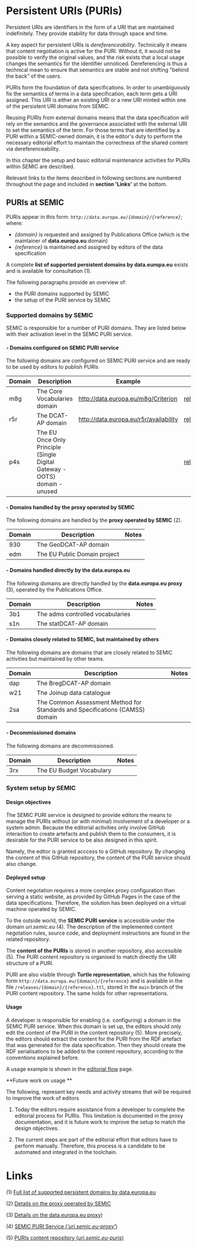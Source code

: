 # Persistent URIs (PURIs)

Persistent URIs are identifiers in the form of a URI that are maintained indefinitely. 
They provide stability for data through space and time.

A key aspect for persistent URIs is *dereferenceability*. Technically it means that content negotiation is active for the PURI.
Without it, it would not be possible to verify the original values, and the risk exists that a local usage changes the semantics for the identifier unnoticed.
Dereferencing is thus a technical mean to ensure that semantics are stable and not shifting "behind the back" of the users.


PURIs form the foundation of data specifications. 
In order to unambiguously fix the semantics of terms in a data specification, each term gets a URI assigned.
This URI is either an existing URI or a new URI minted within one of the persistent URI domains from SEMIC.

Reusing PURIs from external domains means that the data specification will rely on the semantics and the governance associated with the external URI to set the semantics of the term. For those terms that are identified by a PURI within a SEMIC-owned domain, it is the editor's duty to perform the necessary editorial effort to maintain the correctness of the shared content via dereferenceability. 

In this chapter the setup and basic editorial maintenance activities for PURIs within SEMIC are described.

Relevant links to the items described in following sections are numbered throughout the page and included in **section 'Links'** at the bottom.

## PURIs at SEMIC

PURIs appear in this form: *`http://data.europa.eu/{domain}/{reference}`*; where: 

 - *{domain}* is requested and assigned by Publications Office (which is the maintainer of **data.europa.eu** domain)
 - *{reference}* is maintained and assigned by editors of the data specification

A complete **list of supported persistent domains by data.europa.eu** exists and is available for consultation (1).

The following paragraphs provide an overview of:

- the PURI domains supported by SEMIC
- the setup of the PURI service by SEMIC


### Supported domains by SEMIC
SEMIC is responsible for a number of PURI domains. 
They are listed below with their activation level in the SEMIC PURI service.

#### - Domains configured on SEMIC PURI service
The following domains are configured on SEMIC PURI service and are ready to be used by editors to publish PURIs 

|Domain|Description|Example|Content|
|---|---|---|---|
|m8g| The Core Vocabularies domain | http://data.europa.eu/m8g/Criterion | [releases/m8g](https://github.com/SEMICeu/uri.semic.eu-puris/tree/main/releases/m8g) |
|r5r| The DCAT-AP domain | http://data.europa.eu/r5r/availability | [releases/r5r](https://github.com/SEMICeu/uri.semic.eu-puris/tree/main/releases/r5r) |
|p4s| The EU Once Only Principle (Single Digital Gateway - OOTS) domain - unused | | [releases/p4s](https://github.com/SEMICeu/uri.semic.eu-puris/tree/main/releases/p4s) |

#### - Domains handled by the proxy operated by SEMIC
The following domains are handled by the **proxy operated by SEMIC** (2).

|Domain|Description| Notes |
| --- | --- | --- | 
|930| The GeoDCAT-AP domain | | 
|edm| The EU Public Domain project  | | 

#### - Domains handled directly by the data.europa.eu
The following domains are directly handled by the **data.europa.eu proxy** (3), operated by the Publications Office.

|Domain|Description| Notes |
| --- | --- | --- | 
|3b1| The adms controlled vocabularies | |
|s1n| The statDCAT-AP domain | |  

#### - Domains closely related to SEMIC, but maintained by others
The following domains are domains that are closely related to SEMIC activities but maintained by other teams.

|Domain|Description| Notes |
| --- | --- | --- | 
|dap| The BregDCAT-AP domain | |
|w21| The Joinup data catalogue | |
|2sa| The Common Assessment Method for Standards and Specifications (CAMSS) domain | |


#### - Decommissioned domains 
The following domains are decommissioned.

|Domain|Description| Notes |
| --- | --- | --- | 
| 3rx | The EU Budget Vocabulary | |


### System setup by SEMIC

#### Design objectives

The SEMIC PURI service is designed to provide editors the means to manage the PURIs without (or with minimal) involvement of a developer or a system admin.
Because the editorial activities only involve GitHub interaction to create artefacts and publish them to the consumers, it is desirable for the PURI service to be also designed in this spirit.

Namely, the editor is granted acccess to a GitHub repository. 
By changing the content of this GitHub repository, the content of the PURI service should also change.



#### Deployed setup

Content negotation requires a more complex proxy configuration than serving a static website, as provided by GitHub Pages in the case of the data specifications.
Therefore, the solution has been deployed on a virtual machine operated by SEMIC. 

To the outside world, the **SEMIC PURI service** is accessible under the domain *uri.semic.eu* (4).
The description of the implemented content negotation rules, source code, and deployment instructions are found in the related repository. 

The **content of the PURIs** is stored in another repository, also accessible (5). 
The PURI content repository is organised to match directly the URI structure of a PURI.

PURI are also visible through **Turtle representation**, which has the following form `http://data.europa.eu/{domain}/{reference}` and is available in the file `/releases/{domain}/{reference}.ttl`, stored in the `main` branch of the PURI content repository. The same holds for other representations.


#### Usage 

A developer is responsible for enabling (i.e. configuring) a domain in the SEMIC PURI service. 
When this domain is set up, the editors should only edit the content of the PURI in the content repository (5). 
More precisely, the editors should extract the content for the PURI from the RDF artefact that was generated for the data specification.
Then they should create the RDF serialisations to be added to the content repository, according to the conventions explained before.

A usage example is shown in the [editorial flow](./editorial_flow.md#part-3-publish-the-result--video-) page.


**Future work on usage **

The following, represent key needs and activity streams that will be required to improve the work of editors

1. Today the editors require assistance from a developer to complete the editorial process for PURIs.
This limitation is documented in the proxy documentation, and it is future work to improve the setup to match the design objectives.


2. The current steps are part of the editorial effort that editors have to perform manually.
Therefore, this process is a candidate to be automated and integrated in the toolchain.



# Links

(1) [Full list of supported persistent domains by data.europa.eu](https://data.europa.eu/URI.html)

(2) [Details on the proxy operated by SEMIC](https://github.com/SEMICeu/uri.semic.eu-proxy)

(3) [Details on the data.europa.eu proxy](http://data.europa.eu))

(4) [SEMIC PURI Service (*'uri.semic.eu-proxy'*)](https://github.com/SEMICeu/uri.semic.eu-proxy)

(5) [PURIs content repository (*uri.semic.eu-puris*)](https://github.com/SEMICeu/uri.semic.eu-puris)
